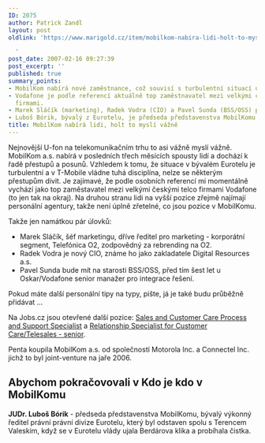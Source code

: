 ```yaml
---
ID: 2075
author: Patrick Zandl
layout: post
oldlink: 'https://www.marigold.cz/item/mobilkom-nabira-lidi-holt-to-mysli-vazne

  '
post_date: 2007-02-16 09:27:39
post_excerpt: ''
published: true
summary_points:
- MobilKom nabírá nové zaměstnance, což souvisí s turbulentní situací u konkurence.
- Vodafone je podle referencí aktuálně top zaměstnavatel mezi velkými českými telco
  firmami.
- Marek Sláčík (marketing), Radek Vodra (CIO) a Pavel Sunda (BSS/OSS) posílili MobilKom.
- Luboš Bórik, bývalý z Eurotelu, je předseda představenstva MobilKomu.
title: MobilKom nabírá lidi, holt to myslí vážně
---
```


<texy>Nejnovější U-fon na telekomunikačním trhu to asi vážně myslí vážně. MobilKom a.s. nabírá v posledních třech měsících spousty lidí a dochází k řadě přestupů a posunů. Vzhledem k tomu, že situace v bývalém Eurotelu je turbulentní a v T-Mobile vládne tuhá disciplína, nelze se některým přestupům divit. Je zajímavé, že podle osobních referencí mi momentálně vychází jako top zaměstavatel mezi velkými českými telco firmami Vodafone (to jen tak na okraj). Na druhou stranu lidi na vyšší pozice zřejmě najímají personální agentury, takže není úplně zřetelné, co jsou pozice v MobilKomu. 

Takže jen namátkou pár úlovků:

<ul>
<li>Marek Sláčík, šéf marketingu, dříve ředitel pro marketing - korporátní segment, Telefónica O2, zodpovědný za rebrending na O2. </li>

<li>Radek Vodra je nový CIO, známe ho jako zakladatele Digital Resources a.s.</li>

<li>Pavel Sunda bude mít na starosti BSS/OSS, před tím šest let u Oskar/Vodafone senior manažer pro integrace řešení.
</li></ul>

Pokud máte další personální tipy na typy, pište, já je také budu průběžně přidávat ... 

Na Jobs.cz jsou otevřené další pozice: <a href="http://www.jobs.cz/vpv/pd.php?id=16254886&vpv=1&brand=jobs.cz">Sales and Customer Care Process and Support Specialist</a> a <a href="http://www.jobs.cz/vpv/pd.php?id=16206040&vpv=1&brand=jobs.cz">Relationship Specialist for Customer Care/Telesales - senior</a>. 

Penta koupila MobilKom a.s. od společností Motorola Inc. a Connectel Inc. jichž to byl joint-venture na jaře 2006. 

<h2>Abychom pokračovovali v Kdo je kdo v MobilKomu</h2>

<strong>JUDr. Luboš Bórik</strong> - předseda představenstva MobilKomu, bývalý výkonný ředitel právní právní divize Eurotelu, který byl odstaven spolu s Terencem Valeskim, když se v Eurotelu vlády ujala Berdárova klika a probíhala čistka.